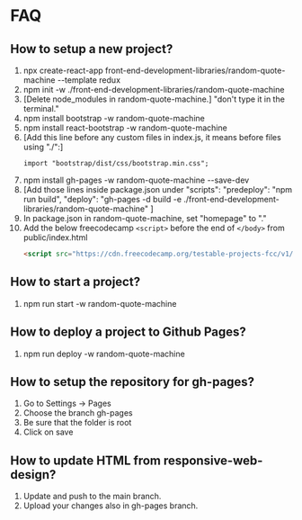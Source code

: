 # FAQ

## How to setup a new project?

1. npx create-react-app front-end-development-libraries/random-quote-machine --template redux
1. npm init -w ./front-end-development-libraries/random-quote-machine
1. [Delete node_modules in random-quote-machine.]
   "don't type it in the terminal."
1. npm install bootstrap -w random-quote-machine
1. npm install react-bootstrap -w random-quote-machine
1. [Add this line before any custom files in index.js, it means before files using "./":]
   ```javscript
   import "bootstrap/dist/css/bootstrap.min.css";
   ```
1. npm install gh-pages -w random-quote-machine --save-dev
1. [Add those lines inside package.json under "scripts":
   "predeploy": "npm run build",
   "deploy": "gh-pages -d build -e ./front-end-development-libraries/random-quote-machine"
   ]
1. In package.json in random-quote-machine, set "homepage" to "."
1. Add the below freecodecamp `<script>` before the end of `</body>` from public/index.html
   ```html
   <script src="https://cdn.freecodecamp.org/testable-projects-fcc/v1/bundle.js"></script>
   ```

## How to start a project?

1. npm run start -w random-quote-machine

## How to deploy a project to Github Pages?

1. npm run deploy -w random-quote-machine

## How to setup the repository for gh-pages?

1. Go to Settings -> Pages
1. Choose the branch gh-pages
1. Be sure that the folder is root
1. Click on save

## How to update HTML from responsive-web-design?

1. Update and push to the main branch.
1. Upload your changes also in gh-pages branch.
